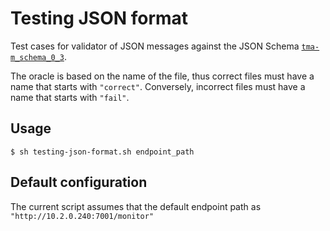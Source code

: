 # Testing JSON format
 
Test cases for validator of JSON messages against the JSON Schema [`tma-m_schema_0_3`](../../../interface/atmosphere_tma-m_schema.json).

The oracle is based on the name of the file, thus correct files must have a name that starts with `"correct"`. Conversely, incorrect files must have a name that starts with `"fail"`.




## Usage
`$ sh testing-json-format.sh endpoint_path`


## Default configuration

The current script assumes that the default endpoint path as `"http://10.2.0.240:7001/monitor"`


 
